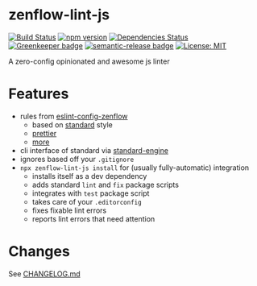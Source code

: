 # zenflow-lint-js

[![Build Status](https://travis-ci.org/zenflow/zenflow-lint-js.svg?branch=master)](https://travis-ci.org/zenflow/zenflow-lint-js)
[![npm version](https://badge.fury.io/js/zenflow-lint-js.svg)](https://www.npmjs.com/packages/zenflow-lint-js)
[![Dependencies Status](https://david-dm.org/zenflow/zenflow-lint-js.svg)](https://david-dm.org/zenflow/zenflow-lint-js)
[![Greenkeeper badge](https://badges.greenkeeper.io/zenflow/zenflow-lint-js.svg)](https://greenkeeper.io/)
[![semantic-release badge](https://img.shields.io/badge/%20%20%F0%9F%93%A6%F0%9F%9A%80-semantic--release-e10079.svg)](https://github.com/zenflow/zenflow-lint-js/blob/master/CHANGELOG.md)
[![License: MIT](https://img.shields.io/badge/License-MIT-yellow.svg)](https://opensource.org/licenses/MIT)

A zero-config opinionated and awesome js linter

# Features

- rules from [eslint-config-zenflow](https://github.com/zenflow/eslint-config-zenflow#readme)
  - based on [standard](https://github.com/standard/standard) style
  - [prettier](https://github.com/prettier/prettier)
  - [more](https://github.com/zenflow/eslint-config-zenflow#rules)
- cli interface of standard via [standard-engine](https://github.com/standard/standard-engine)
- ignores based off your `.gitignore`
- `npx zenflow-lint-js install` for (usually fully-automatic) integration
  - installs itself as a dev dependency
  - adds standard `lint` and `fix` package scripts
  - integrates with `test` package script
  - takes care of your `.editorconfig`
  - fixes fixable lint errors
  - reports lint errors that need attention

# Changes

See [CHANGELOG.md](./CHANGELOG.md)
